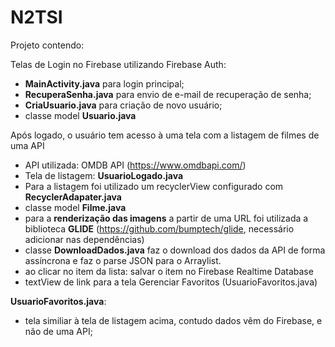 # N2TSI

Projeto contendo:

Telas de Login no Firebase utilizando Firebase Auth:
- **MainActivity.java** para login principal;
- **RecuperaSenha.java** para envio de e-mail de recuperação de senha;
- **CriaUsuario.java** para criação de novo usuário;
- classe model **Usuario.java**

Após logado, o usuário tem acesso à uma tela com a listagem de filmes de uma API
- API utilizada: OMDB API (https://www.omdbapi.com/)
- Tela de listagem: **UsuarioLogado.java**
- Para a listagem foi utilizado um recyclerView configurado com **RecyclerAdapater.java**
- classe model **Filme.java**
- para a **renderização das imagens** a partir de uma URL foi utilizada a biblioteca **GLIDE** (https://github.com/bumptech/glide, necessário adicionar nas dependências)
- classe **DownloadDados.java** faz o download dos dados da API de forma assíncrona e faz o parse JSON para o Arraylist.
- ao clicar no item da lista: salvar o item no Firebase Realtime Database
- textView de link para a tela Gerenciar Favoritos (UsuarioFavoritos.java)

**UsuarioFavoritos.java**:
- tela similiar à tela de listagem acima, contudo dados vêm do Firebase, e não de uma API;


